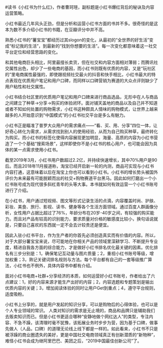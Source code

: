 #读书《小红书为什么红》，作者曹珂瑄，副标题是小红书爆红背后的秘诀及内容运营策略。

小红书最近几年风头正劲，但是分析和运营小红书方面的书并不多。很奇怪的是这本为数不多介绍小红书的书籍，在豆瓣评分中并不高。

熟悉小红书的“薯宝宝”都经历过其slogon的变化，从最初的“全世界的好生活”变成“标记我的生活”，到最新的“找到你想要的生活”。每一次变化都意味着这一社交平台定位和经营思路的变化。

和其他电商巨头相比，阿里最擅长卖货，但在社交和内容方面相对薄弱；而腾讯社交属性出色，却少了一些电商的基因，而小红书则既有优质的内容，又是“玩社区的”里电商属性最强的，即使跟视频社交最火的抖音和快手相比，小红书最大的特点表现在优质用户笔记和用户口碑，而同样以口碑营销为赛道的大众点评则缺少了用户粘性和社交属性。

小红书结合社区里的优质用户笔记和用户口碑来进行商品选品，无形中在人与商品之间建立了种草→分享→购买的体验闭环。面对铺天盖地的商品以及自己并不知道或者不知如何处置的购物需求，小红书这种颇具人情味的购物模式，让世界上越来越多的人开始意识到“中国模式”的小红书社交平台是多么有魅力。

小红书正是瞄准了普罗大众用户的需求痛点——“看、买、用、分享”四位一体，让好奇心转化为需求，从需求找到别人的使用经验，从而为自己购买种草，最终转化为购买。而小红书的标签化使得内容展现更加明显，海量、高质的内容为小红书营造了一个个基础“搜索场景”，这样即使你不是小红书的核心用户，也可能会因为具体的某一点需求使用小红书。

截至2019年3月，小红书用户数超过2.2亿，并持续快速增长，其中70%用户是90后。而且2018年11月报道称，淘宝已经开启新一轮的内测，商品可实现与小红书内容打通，这意味着以后在淘宝上你也可以看到小红书。小红书的增长势头被国外评价为未来最有可能脱颖而出的社交+购物赛道平台黑马。因此如何打磨出一个小红书账号成为现代很多斜杠青年的头等大事。本书就如何有效运营一个小红书账号进行了介绍。

在小红书，用户通过短视频、图文等形式记录生活的点滴，内容覆盖时尚、护肤、彩妆、美食、旅行、影视、读书、健身等各个生活方面领域。通过百度人群画像分析，女性用户占据比超过了76%，年龄分布在20岁-40岁之间，有较强的购买能力。而且对产品有较高的识别能力，要求质量对价格的敏感度比较小，换句话说就是，只要自己喜欢的东西就一定不会去计较贵还是便宜。

因此入驻小红书平台，作为生产者的你首先必须创造真实而有价值的内容。所以，对于大部分薯宝宝来说，尽可能地在你相关产品的领域里深耕学习、不断提升专业度，精进自我各方面的综合能力，才是做好小红书排名优化最关键的因素。优化排名有三步分别是：1，确保笔记互动量与图片质量；2，重视小红书账号等级，增加权重；3，熟记关键词排名规则与方法。每个平台都有自己的一套等级推广算法，小红书也不例外，具体内容书中都有介绍。

面对小红书电商+社群+分享经济的本质，如何运营好小红书账号，作者给出了六点建议：1，好的内容来源才能生产出好的内容；2，内容选题和专题策划是输出优质内容的关键；3，增加阅读体验的同时让用户Get到重点；4，遵守平台规则，适度吸粉。

小红书上分享的，就是用户发起的知识分享，可以是购物后的心得体验，也可以是个人专业领域的常识。 人类对知识的需求是无止境的，商品和品牌只是辅助我们去贩卖知识而已。但是小红书更适合哪种“安静地做个网红达人”的类型，专注内容、不急不躁，该清理时毫不犹豫，该拓展业务时步步为营，因为基于口碑，做事先做人（人品，口碑）的道理无论线上线下都是一样的。如此看来，小红书不只是被浮躁的商业圈遗失的美好，更是中国社交电商领域真正有创新潜质的“新物种”，难怪小红书会成为继阿里巴巴、美团之后，“2019中国最佳创新公司”了。